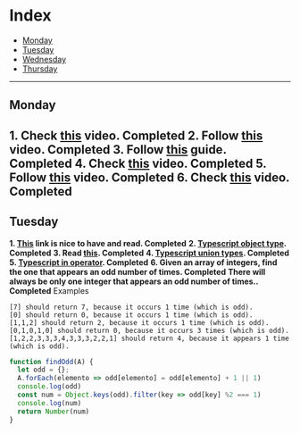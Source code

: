 # Index
- [Monday](#monday)
- [Tuesday](#tuesday)
- [Wednesday](#wednesday)
- [Thursday](#thursday)
---

## Monday

**1. Check [this](https://www.youtube.com/watch?v=sXQxhojSdZM) video. Completed**
**2. Follow [this](https://www.youtube.com/watch?v=909NfO1St0A) video. Completed**
**3. Follow [this](https://dev.to/codebubb/javascript-regex-exercises-01-5078) guide. Completed**
**4. Check [this](https://www.youtube.com/watch?v=RvYYCGs45L4) video. Completed**
**5. Follow [this](https://www.youtube.com/watch?v=DHvZLI7Db8E) video. Completed**
**6. Check [this](https://www.youtube.com/watch?v=rKK1q7nFt7M) video. Completed**
---

## Tuesday

**1. [This](https://www.typescriptlang.org/docs/handbook/intro.html) link is nice to have and read. Completed**
**2. [Typescript object type](https://typescript-exercises.github.io/#exercise=1). Completed**
**3. Read [this](https://blog.logrocket.com/types-vs-interfaces-in-typescript/). Completed**
**4. [Typescript union types](https://typescript-exercises.github.io/#exercise=2). Completed**
**5. [Typescript in operator](https://typescript-exercises.github.io/#exercise=3). Completed**
**6. Given an array of integers, find the one that appears an odd number of times. Completed**
**There will always be only one integer that appears an odd number of times.. Completed**
Examples
```
[7] should return 7, because it occurs 1 time (which is odd).
[0] should return 0, because it occurs 1 time (which is odd).
[1,1,2] should return 2, because it occurs 1 time (which is odd).
[0,1,0,1,0] should return 0, because it occurs 3 times (which is odd).
[1,2,2,3,3,3,4,3,3,3,2,2,1] should return 4, because it appears 1 time (which is odd).
```
```Javascript
function findOdd(A) {
  let odd = {};
  A.forEach(elemento => odd[elemento] = odd[elemento] + 1 || 1)
  console.log(odd)
  const num = Object.keys(odd).filter(key => odd[key] %2 === 1)
  console.log(num)
  return Number(num)
}
```
